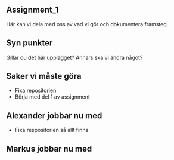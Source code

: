 Assignment_1
---

Här kan vi dela med oss av vad vi gör och dokumentera framsteg.

Syn punkter
---

Gillar du det här upplägget?
Annars ska vi ändra något?

Saker vi måste göra
---
* Fixa repositorien
* Börja med del 1 av assignment

Alexander jobbar nu med
---
* Fixa respositorien så allt finns

Markus jobbar nu med
---

